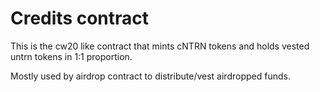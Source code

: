 # Credits contract

This is the cw20 like contract that mints cNTRN tokens and holds vested untrn tokens in 1:1 proportion.

Mostly used by airdrop contract to distribute/vest airdropped funds.
